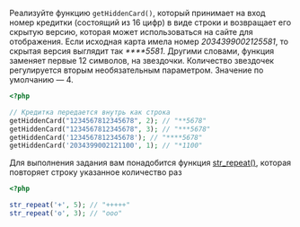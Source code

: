 
Реализуйте функцию `getHiddenCard()`, который принимает на вход номер кредитки (состоящий из 16 цифр) в виде строки и возвращает его скрытую версию, которая может использоваться на сайте для отображения. Если исходная карта имела номер *2034399002125581*,  то скрытая версия выглядит так *\*\*\*\*5581*. Другими словами, функция заменяет первые 12 символов, на звездочки. Количество звездочек регулируется вторым необязательным параметром. Значение по умолчанию — 4.

```php
<?php

// Кредитка передается внутрь как строка
getHiddenCard("1234567812345678", 2); // "**5678"
getHiddenCard("1234567812345678", 3); // "***5678"
getHiddenCard('1234567812345678'); // "****5678"
getHiddenCard('2034399002121100', 1); // "*1100"
```

Для выполнения задания вам понадобится функция [str_repeat()](https://www.php.net/manual/ru/function.str-repeat.php), которая повторяет строку указанное количество раз

```php
<?php

str_repeat('+', 5); // "+++++"
str_repeat('o', 3); // "ooo"
```
